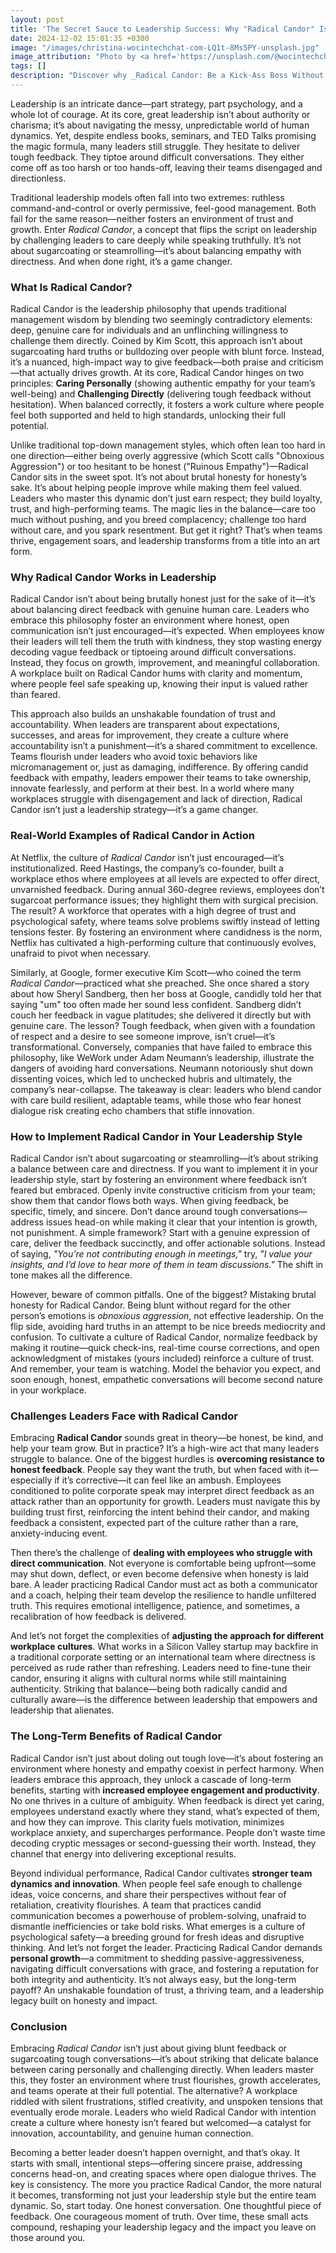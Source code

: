 ```yaml
---
layout: post
title: 'The Secret Sauce to Leadership Success: Why "Radical Candor" Is a Game Changer'
date: 2024-12-02 15:01:35 +0300
image: "/images/christina-wocintechchat-com-LQ1t-8Ms5PY-unsplash.jpg"
image_attribution: "Photo by <a href='https://unsplash.com/@wocintechchat'>Christina @ wocintechchat.com</a> on <a href='https://unsplash.com/photos/two-women-sitting-beside-table-and-talking-LQ1t-8Ms5PY'>Unsplash</a>"
tags: []
description: "Discover why _Radical Candor: Be a Kick-Ass Boss Without Losing Your Humanity_ by Kim Scott is the key to leadership success. Learn how honesty fuels growth."
---
```


Leadership is an intricate dance—part strategy, part psychology, and a whole lot of courage. At its core, great leadership isn’t about authority or charisma; it’s about navigating the messy, unpredictable world of human dynamics. Yet, despite endless books, seminars, and TED Talks promising the magic formula, many leaders still struggle. They hesitate to deliver tough feedback. They tiptoe around difficult conversations. They either come off as too harsh or too hands-off, leaving their teams disengaged and directionless.

Traditional leadership models often fall into two extremes: ruthless command-and-control or overly permissive, feel-good management. Both fail for the same reason—neither fosters an environment of trust and growth. Enter _Radical Candor_, a concept that flips the script on leadership by challenging leaders to care deeply while speaking truthfully. It’s not about sugarcoating or steamrolling—it’s about balancing empathy with directness. And when done right, it’s a game changer.

### What Is Radical Candor?

Radical Candor is the leadership philosophy that upends traditional management wisdom by blending two seemingly contradictory elements: deep, genuine care for individuals and an unflinching willingness to challenge them directly. Coined by Kim Scott, this approach isn’t about sugarcoating hard truths or bulldozing over people with blunt force. Instead, it’s a nuanced, high-impact way to give feedback—both praise and criticism—that actually drives growth. At its core, Radical Candor hinges on two principles: **Caring Personally** (showing authentic empathy for your team’s well-being) and **Challenging Directly** (delivering tough feedback without hesitation). When balanced correctly, it fosters a work culture where people feel both supported and held to high standards, unlocking their full potential.

Unlike traditional top-down management styles, which often lean too hard in one direction—either being overly aggressive (which Scott calls "Obnoxious Aggression") or too hesitant to be honest ("Ruinous Empathy")—Radical Candor sits in the sweet spot. It’s not about brutal honesty for honesty’s sake. It’s about helping people improve while making them feel valued. Leaders who master this dynamic don’t just earn respect; they build loyalty, trust, and high-performing teams. The magic lies in the balance—care too much without pushing, and you breed complacency; challenge too hard without care, and you spark resentment. But get it right? That’s when teams thrive, engagement soars, and leadership transforms from a title into an art form.

### Why Radical Candor Works in Leadership

Radical Candor isn’t about being brutally honest just for the sake of it—it’s about balancing direct feedback with genuine human care. Leaders who embrace this philosophy foster an environment where honest, open communication isn’t just encouraged—it’s expected. When employees know their leaders will tell them the truth with kindness, they stop wasting energy decoding vague feedback or tiptoeing around difficult conversations. Instead, they focus on growth, improvement, and meaningful collaboration. A workplace built on Radical Candor hums with clarity and momentum, where people feel safe speaking up, knowing their input is valued rather than feared.

This approach also builds an unshakable foundation of trust and accountability. When leaders are transparent about expectations, successes, and areas for improvement, they create a culture where accountability isn’t a punishment—it’s a shared commitment to excellence. Teams flourish under leaders who avoid toxic behaviors like micromanagement or, just as damaging, indifference. By offering candid feedback with empathy, leaders empower their teams to take ownership, innovate fearlessly, and perform at their best. In a world where many workplaces struggle with disengagement and lack of direction, Radical Candor isn’t just a leadership strategy—it’s a game changer.

### Real-World Examples of Radical Candor in Action

At Netflix, the culture of _Radical Candor_ isn’t just encouraged—it’s institutionalized. Reed Hastings, the company’s co-founder, built a workplace ethos where employees at all levels are expected to offer direct, unvarnished feedback. During annual 360-degree reviews, employees don’t sugarcoat performance issues; they highlight them with surgical precision. The result? A workforce that operates with a high degree of trust and psychological safety, where teams solve problems swiftly instead of letting tensions fester. By fostering an environment where candidness is the norm, Netflix has cultivated a high-performing culture that continuously evolves, unafraid to pivot when necessary.

Similarly, at Google, former executive Kim Scott—who coined the term _Radical Candor_—practiced what she preached. She once shared a story about how Sheryl Sandberg, then her boss at Google, candidly told her that saying "um" too often made her sound less confident. Sandberg didn’t couch her feedback in vague platitudes; she delivered it directly but with genuine care. The lesson? Tough feedback, when given with a foundation of respect and a desire to see someone improve, isn’t cruel—it’s transformational. Conversely, companies that have failed to embrace this philosophy, like WeWork under Adam Neumann’s leadership, illustrate the dangers of avoiding hard conversations. Neumann notoriously shut down dissenting voices, which led to unchecked hubris and ultimately, the company’s near-collapse. The takeaway is clear: leaders who blend candor with care build resilient, adaptable teams, while those who fear honest dialogue risk creating echo chambers that stifle innovation.

### How to Implement Radical Candor in Your Leadership Style

Radical Candor isn’t about sugarcoating or steamrolling—it’s about striking a balance between care and directness. If you want to implement it in your leadership style, start by fostering an environment where feedback isn’t feared but embraced. Openly invite constructive criticism from your team; show them that candor flows both ways. When giving feedback, be specific, timely, and sincere. Don’t dance around tough conversations—address issues head-on while making it clear that your intention is growth, not punishment. A simple framework? Start with a genuine expression of care, deliver the feedback succinctly, and offer actionable solutions. Instead of saying, _"You’re not contributing enough in meetings,"_ try, _"I value your insights, and I’d love to hear more of them in team discussions."_ The shift in tone makes all the difference.

However, beware of common pitfalls. One of the biggest? Mistaking brutal honesty for Radical Candor. Being blunt without regard for the other person’s emotions is _obnoxious aggression_, not effective leadership. On the flip side, avoiding hard truths in an attempt to be nice breeds mediocrity and confusion. To cultivate a culture of Radical Candor, normalize feedback by making it routine—quick check-ins, real-time course corrections, and open acknowledgment of mistakes (yours included) reinforce a culture of trust. And remember, your team is watching. Model the behavior you expect, and soon enough, honest, empathetic conversations will become second nature in your workplace.

### Challenges Leaders Face with Radical Candor

Embracing **Radical Candor** sounds great in theory—be honest, be kind, and help your team grow. But in practice? It’s a high-wire act that many leaders struggle to balance. One of the biggest hurdles is **overcoming resistance to honest feedback**. People say they want the truth, but when faced with it—especially if it’s corrective—it can feel like an ambush. Employees conditioned to polite corporate speak may interpret direct feedback as an attack rather than an opportunity for growth. Leaders must navigate this by building trust first, reinforcing the intent behind their candor, and making feedback a consistent, expected part of the culture rather than a rare, anxiety-inducing event.

Then there’s the challenge of **dealing with employees who struggle with direct communication**. Not everyone is comfortable being upfront—some may shut down, deflect, or even become defensive when honesty is laid bare. A leader practicing Radical Candor must act as both a communicator and a coach, helping their team develop the resilience to handle unfiltered truth. This requires emotional intelligence, patience, and sometimes, a recalibration of how feedback is delivered.

And let’s not forget the complexities of **adjusting the approach for different workplace cultures**. What works in a Silicon Valley startup may backfire in a traditional corporate setting or an international team where directness is perceived as rude rather than refreshing. Leaders need to fine-tune their candor, ensuring it aligns with cultural norms while still maintaining authenticity. Striking that balance—being both radically candid and culturally aware—is the difference between leadership that empowers and leadership that alienates.

### The Long-Term Benefits of Radical Candor

Radical Candor isn’t just about doling out tough love—it’s about fostering an environment where honesty and empathy coexist in perfect harmony. When leaders embrace this approach, they unlock a cascade of long-term benefits, starting with **increased employee engagement and productivity**. No one thrives in a culture of ambiguity. When feedback is direct yet caring, employees understand exactly where they stand, what’s expected of them, and how they can improve. This clarity fuels motivation, minimizes workplace anxiety, and supercharges performance. People don’t waste time decoding cryptic messages or second-guessing their worth. Instead, they channel that energy into delivering exceptional results.

Beyond individual performance, Radical Candor cultivates **stronger team dynamics and innovation**. When people feel safe enough to challenge ideas, voice concerns, and share their perspectives without fear of retaliation, creativity flourishes. A team that practices candid communication becomes a powerhouse of problem-solving, unafraid to dismantle inefficiencies or take bold risks. What emerges is a culture of psychological safety—a breeding ground for fresh ideas and disruptive thinking. And let’s not forget the leader. Practicing Radical Candor demands **personal growth**—a commitment to shedding passive-aggressiveness, navigating difficult conversations with grace, and fostering a reputation for both integrity and authenticity. It’s not always easy, but the long-term payoff? An unshakable foundation of trust, a thriving team, and a leadership legacy built on honesty and impact.

### Conclusion

Embracing _Radical Candor_ isn’t just about giving blunt feedback or sugarcoating tough conversations—it’s about striking that delicate balance between caring personally and challenging directly. When leaders master this, they foster an environment where trust flourishes, growth accelerates, and teams operate at their full potential. The alternative? A workplace riddled with silent frustrations, stifled creativity, and unspoken tensions that eventually erode morale. Leaders who wield Radical Candor with intention create a culture where honesty isn’t feared but welcomed—a catalyst for innovation, accountability, and genuine human connection.

Becoming a better leader doesn’t happen overnight, and that’s okay. It starts with small, intentional steps—offering sincere praise, addressing concerns head-on, and creating spaces where open dialogue thrives. The key is consistency. The more you practice Radical Candor, the more natural it becomes, transforming not just your leadership style but the entire team dynamic. So, start today. One honest conversation. One thoughtful piece of feedback. One courageous moment of truth. Over time, these small acts compound, reshaping your leadership legacy and the impact you leave on those around you.
